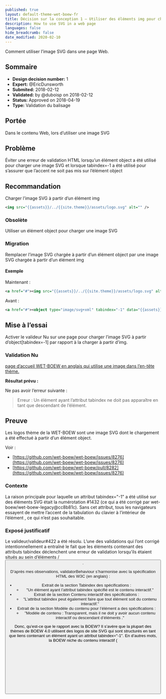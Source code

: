 ```yaml
---
published: true
layout: default-theme-wet-boew-fr
title: Décision sur la conception 1 – Utiliser des éléments img pour charger des images SVG plutôt que des éléments object
description: How to use SVG in a web page
languages: false
hide_breadcrumb: false
date_modified: 2020-02-10
---
```


Comment utiliser l’image SVG dans une page Web.

## Sommaire

* **Design decision number:** 1
* **Expert:** @EricDunsworth
* **Submited:** 2018-02-12
* **Validated:** by @duboisp on 2018-02-12
* **Status:** Approved on 2018-04-19
* **Type:** Validation du balisage

## Portée

Dans le contenu Web, lors d’utiliser une image SVG

## Problème

Éviter une erreur de validation HTML lorsqu’un élément object a été utilisé pour charger une image SVG et lorsque tabindex=-1 a été utilisé pour s’assurer que l’accent ne soit pas mis sur l’élément object

## Recommandation

Charger l’image SVG à partir d’un élément img
```xml
<img src="{{assets}}/../{{site.theme}}/assets/logo.svg" alt="" />
```

### Obsolète

Utiliser un élément object pour charger une image SVG

### Migration

Remplacer l’image SVG chargée à partir d’un élément object par une image SVG chargée à partir d’un élément img

#### Exemple

Maintenant :
```xml
<a href="#"><img src="{{assets}}/../{{site.theme}}/assets/logo.svg" alt="" /></a>
```

Avant :
```xml
<a href="#"><object type="image/svg+xml" tabindex="-1" data="{{assets}}/../{{site.theme}}/assets/logo.svg"></object></a>
```

## Mise à l’essai

Activer le valideur Nu sur une page pour charger l’image SVG à partir d’object[tabindex=-1] par rapport à la charger à partir d’img.

### Validation Nu

[page d’accueil WET-BOEW en anglais qui utilise une image dans l’en-tête thème.](https://validator.w3.org/nu/?useragent=Validator.nu%2FLV+http%3A%2F%2Fvalidator.w3.org%2Fservices&acceptlanguage=&doc=http%3A%2F%2Fwet-boew.github.io%2Fv4.0-ci%2Findex-fr.html)

**Résultat prévu :**

Ne pas avoir l’erreur suivante :

> Erreur : Un élément ayant l’attribut tabindex ne doit pas apparaître en tant que descendant de l’élément.

## Preuve

Les logos thème de la WET-BOEW sont une image SVG dont le chargement a été effectué à partir d’un élément object.

Voir :
* [https://github.com/wet-boew/wet-boew/issues/8276](https://github.com/wet-boew/wet-boew/issues/8276)
* [https://github.com/wet-boew/wet-boew/pull/8282](https://github.com/wet-boew/wet-boew/issues/8276)

### Contexte

La raison principale pour laquelle un attribut tabindex="-1" a été utilisé sur des éléments SVG <object> était la numérotation #1432 (ce qui a été corrigé par wet-boew/wet-boew-legacy@cc8b81c). Sans cet attribut, tous les navigateurs essayent de mettre l’accent de la tabulation du clavier à l’intérieur de l’élément <object>, ce qui n’est pas souhaitable.

### Exposé justificatif

Le valideur/valideur#422 a été résolu. L’une des validations qui l’ont corrigé intentionnellement a entraîné le fait que les éléments contenant des attributs tabindex déclenchent une erreur de validation lorsqu’ils étaient situés au sein d’éléments <a>/<button>.

D’après mes observations, validatorBehaviour s’harmonise avec la spécification HTML des W3C (en anglais) :

* Extrait de la section Tabindex des spécifications :
  * "Un élément ayant l’attribut tabindex spécifié est le contenu interactif."
* Extrait de la section Contenu interactif des spécifications :
  * "L’attribut tabindex peut également faire que tout élément soit du contenu interactif."
* Extrait de la section Modèle du contenu pour l’élément a des spécifications :
  * "Modèle de contenu : Transparent, mais il ne doit y avoir aucun contenu interactif ou descendant d’éléments [](https://w3c.github.io/html/textlevel-semantics.html#elementdef-a)."

Donc, qu’est-ce que le rapport avec la BOEW? Il s’avère que la plupart des thèmes de BOEW 4.0 utilisent des logos de site SVG qui sont structurés en tant que liens contenant un élément <object> ayant un attribut tabindex="-1". En d’autres mots, la BOEW niche du contenu interactif (<object tabindex="-1">) au sein d’autre contenu interactif (<a>), ce qui va à l’encontre de la spécification HTML.

Par conséquent, l’erreur suivante apparaît maintenant lors de la [validation virtuelle des pages qui utilisent la BOEW](https://validator.w3.org/nu/?doc=http%3A%2F%2Fwet-boew.github.io%2Fv4.0-ci%2Findex-fr.html)
> **Erreur:** Un élément ayant l’attribut tabindex ne doit pas apparaître en tant que descendant de l’élément <a>.
>
> Depuis la ligne 61, colonne 1; à la ligne 61, colonne 83
>
> ``<object type="image/svg+xml" tabindex="-1" data="./theme-wet-boew/assets/logo.svg">``

À mon avis, la meilleure façon de corriger ceci serait de remplacer l’élément <object> par un élément <img> dans les images SVG de la BOEW et d’enlever les attributs tabindex="-1". Je crois que ceci devrait fonctionner correctement dans tous les navigateurs modernes et maintenir la compatibilité avec le [correctif "remplacement" de l’image SVG](https://github.com/wet-boew/wet-boew/blob/master/src/polyfills/svg/svg.js)

#### Imprimer

Si vos images SVG sont toutes des images en blanc, donc, vous devrez envisager d’appliquer certains filtres CSS afin de fournir une version imprimable.

Appliquez un filtre de luminosité fixé à 0 pour un élément img ayant seulement du contenu blanc. (Pour plus de renseignements, veuillez cliquer sur le lien suivant : https://github.com/wet-boew/wet-boew/pull/8282/files#r167673909.)
```css
img.fltrbr0 {
	filter: brightness( 0 );
}
```
